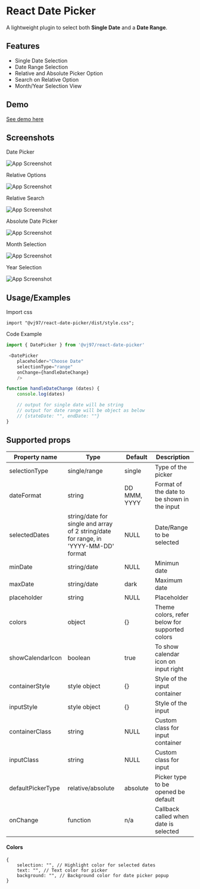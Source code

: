 
# React Date Picker

A lightweight plugin to select both **Single Date** and a **Date Range**.




## Features

- Single Date Selection
- Date Range Selection
- Relative and Absolute Picker Option
- Search on Relative Option 
- Month/Year Selection View


## Demo

[See demo here](https://vijaykumawat897.github.io/datepicker-demo/)


## Screenshots

Date Picker

![App Screenshot](https://raw.githubusercontent.com/vijaykumawat897/react-date-picker/main/screenshots/Screenshot%202024-05-14%20013002.png)


Relative Options

![App Screenshot](https://raw.githubusercontent.com/vijaykumawat897/react-date-picker/main/screenshots/Screenshot%202024-05-14%20013101.png)

Relative Search 

![App Screenshot](https://raw.githubusercontent.com/vijaykumawat897/react-date-picker/main/screenshots/Screenshot%202024-05-14%20013113.png)

Absolute Date Picker

![App Screenshot](https://raw.githubusercontent.com/vijaykumawat897/react-date-picker/main/screenshots/Screenshot%202024-05-14%20013025.png)

Month Selection

![App Screenshot](https://raw.githubusercontent.com/vijaykumawat897/react-date-picker/main/screenshots/Screenshot%202024-05-14%20013039.png)

Year Selection

![App Screenshot](https://raw.githubusercontent.com/vijaykumawat897/react-date-picker/main/screenshots/Screenshot%202024-05-14%20013046.png)



## Usage/Examples

Import css
```
import "@vj97/react-date-picker/dist/style.css";
```

Code Example
```javascript
import { DatePicker } from '@vj97/react-date-picker'

 <DatePicker 
    placeholder="Choose Date"
    selectionType="range"
    onChange={handleDateChange}
    />

function handleDateChange (dates) {
    console.log(dates)

    // output for single date will be string
    // output for date range will be object as below 
    // {stateDate: "", endDate: ""}
}
```




## Supported props

| Property name      | Type                      | Default              | Description                                                                                                                                                              |
| ------------------ | ------------------------- | -------------------- | ------------------------------------------------------------------------------------------------------------------------------------------------------------------------ |
| selectionType           | single/range  | single                  | Type of the picker
| dateFormat           | string | DD MMM, YYYY                 | Format of the date to be shown in the input                                                                                                                                                         |
| selectedDates      | string/date for single and array of 2 string/date for range, in 'YYYY-MM-DD' format                  | NULL                  | Date/Range to be selected                
| minDate      | string/date                    | NULL                  | Minimun date                                                                                                                                  |
| maxDate   | string/date                    | dark                  | Maximum date                                                                                                                                   |
| placeholder   | string                    | NULL               | Placeholder                                                                                                                                       |
| colors   | object                    | {}                 | Theme colors, refer below for supported colors                                                                                                                                  |
| showCalendarIcon            | boolean | true                  | To show calendar icon on input right                                                                                                                                                       |
| containerStyle          | style object                  | {}                  | Style of the input container              |
| inputStyle             | style object                   | {}                | Style of the input                                                                                                                 |
| containerClass             | string                   | NULL                | Custom class for input container                                                                                                                                 |
| inputClass               | string                   | NULL                | Custom class for input                                                                                                                                            |
| defaultPickerType        | relative/absolute                   | absolute                 | Picker type to be opened be default                                                                                                                                      |
| onChange              | function                   | n/a                 |                                                        Callback called when date is selected                                                                               |



#### Colors

```
{
    selection: "", // Highlight color for selected dates
    text: "", // Text color for picker 
    background: "", // Background color for date picker popup
}
```